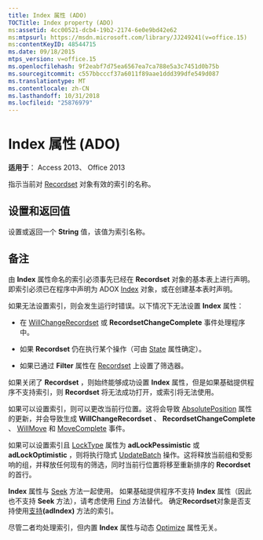 ```yaml
---
title: Index 属性 (ADO)
TOCTitle: Index property (ADO)
ms:assetid: 4cc00521-dcb4-19b2-2174-6e0e9bd42e62
ms:mtpsurl: https://msdn.microsoft.com/library/JJ249241(v=office.15)
ms:contentKeyID: 48544715
ms.date: 09/18/2015
mtps_version: v=office.15
ms.openlocfilehash: 9f2eabf7d75ea6567ea7ca788e5a3c7451d0b75b
ms.sourcegitcommit: c557bbcccf37a6011f89aae1ddd399dfe549d087
ms.translationtype: MT
ms.contentlocale: zh-CN
ms.lasthandoff: 10/31/2018
ms.locfileid: "25876979"
---
```

# <a name="index-property-ado"></a>Index 属性 (ADO)


**适用于**： Access 2013、 Office 2013

指示当前对 [Recordset](recordset-object-ado.md) 对象有效的索引的名称。

## <a name="settings-and-return-values"></a>设置和返回值

设置或返回一个 **String** 值，该值为索引名称。

## <a name="remarks"></a>备注

由 **Index** 属性命名的索引必须事先已经在 **Recordset** 对象的基本表上进行声明。即索引必须已在程序中声明为 ADOX [Index](index-object-adox.md) 对象，或在创建基本表时声明。

如果无法设置索引，则会发生运行时错误。以下情况下无法设置 **Index** 属性：

  - 在 [WillChangeRecordset](willchangerecordset-and-recordsetchangecomplete-events-ado.md) 或 **RecordsetChangeComplete** 事件处理程序中。

  - 如果 **Recordset** 仍在执行某个操作（可由 [State](state-property-ado.md) 属性确定）。

  - 如果已通过 **Filter** 属性在 [Recordset](filter-property-ado.md) 上设置了筛选器。

如果关闭了 **Recordset** ，则始终能够成功设置 **Index** 属性，但是如果基础提供程序不支持索引，则 **Recordset** 将无法成功打开，或索引将无法使用。

如果可以设置索引，则可以更改当前行位置。这将会导致 [AbsolutePosition](absoluteposition-property-ado.md) 属性的更新，并会导致生成 **WillChangeRecordset** 、 **RecordsetChangeComplete** 、 [WillMove](willmove-and-movecomplete-events-ado.md) 和 [MoveComplete](willmove-and-movecomplete-events-ado.md) 事件。

如果可以设置索引且 [LockType](locktype-property-ado.md) 属性为 **adLockPessimistic** 或 **adLockOptimistic** ，则将执行隐式 [UpdateBatch](updatebatch-method-ado.md) 操作。这将释放当前组和受影响的组，并释放任何现有的筛选，同时当前行位置将移至重新排序的 **Recordset** 的首行。

**Index** 属性与 [Seek](seek-method-ado.md) 方法一起使用。 如果基础提供程序不支持 **Index** 属性（因此也不支持 **Seek** 方法），请考虑使用 [Find](find-method-ado.md) 方法替代。 确定**Recordset**对象是否支持使用[支持](supports-method-ado.md)**(adIndex)** 方法的索引。

尽管二者均处理索引，但内置 **Index** 属性与动态 [Optimize](optimize-property-dynamic-ado.md) 属性无关。


